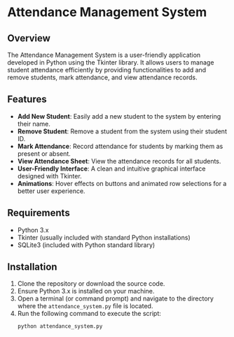 # Attendance Management System

## Overview
The Attendance Management System is a user-friendly application developed in Python using the Tkinter library. It allows users to manage student attendance efficiently by providing functionalities to add and remove students, mark attendance, and view attendance records.

## Features
- **Add New Student**: Easily add a new student to the system by entering their name.
- **Remove Student**: Remove a student from the system using their student ID.
- **Mark Attendance**: Record attendance for students by marking them as present or absent.
- **View Attendance Sheet**: View the attendance records for all students.
- **User-Friendly Interface**: A clean and intuitive graphical interface designed with Tkinter.
- **Animations**: Hover effects on buttons and animated row selections for a better user experience.

## Requirements
- Python 3.x
- Tkinter (usually included with standard Python installations)
- SQLite3 (included with Python standard library)

## Installation
1. Clone the repository or download the source code.
2. Ensure Python 3.x is installed on your machine.
3. Open a terminal (or command prompt) and navigate to the directory where the `attendance_system.py` file is located.
4. Run the following command to execute the script:
   ```bash
   python attendance_system.py
